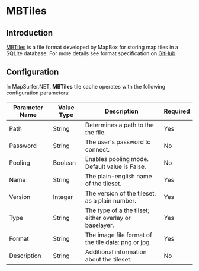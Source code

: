 # MBTiles

## Introduction

[MBTiles](http://wiki.openstreetmap.org/wiki/MBTiles) is a file format developed by MapBox for storing map tiles in a SQLite database. For more details see format specification on [GitHub](https://github.com/mapbox/mbtiles-spec).

## Configuration

In MapSurfer.NET, **MBTiles** tile cache operates with the following configuration parameters:

Parameter Name | Value Type | Description | Required
------------ | ------------- | ------------- | -------------
Path | String | Determines a path to the the file. | Yes
Password | String | The user's password to connect. | No
Pooling | Boolean | Enables pooling mode. Default value is False. | No
Name | String | The plain-english name of the tileset. | Yes
Version | Integer | The version of the tileset, as a plain number. | Yes
Type | String | The type of a the tilset; either overlay or baselayer. | Yes
Format | String | The image file format of the tile data: png or jpg. | Yes
Description | String | Additional information about the tileset. | No


